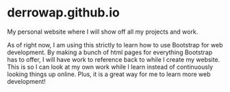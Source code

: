 # derrowap.github.io
<div>
	<p>My personal website where I will show off all my projects and work.</p>
	<p>As of right now, I am using this strictly to learn how to use Bootstrap for
	web development. By making a bunch of html pages for everything Bootstrap has to
	offer, I will have work to reference back to while I create my website. This is so
	I can look at my own work while I learn instead of continuously looking things up
	online. Plus, it is a great way for me to learn more web development!</p>
</div>

